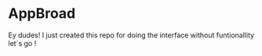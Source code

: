 # AppBroad
Ey dudes!
I just created this repo for doing the interface without funtionallity let´s go !
